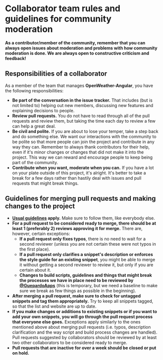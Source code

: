 # Collaborator team rules and guidelines for community moderation

**As a contributor/member of the community, remember that you can always open issues about moderation and problems with how community moderation is done. We are always open to constructive criticism and feedback!**

## Responsibilities of a collaborator

As a member of the team that manages **OpenWeather-Angular**, you have the following responsibilities:

- **Be part of the conversation in the issue tracker.** That includes (but is not limited to) helping out new members, discussing new features and explaining decisions to people.
- **Review pull requests.** You do not have to read through all of the pull requests and review them, but taking the time each day to review a few can help a great deal.
- **Be civil and polite.** If you are about to lose your temper, take a step back and do something else. We want our interactions with the community to be polite so that more people can join the project and contribute in any way they can. Remember to always thank contributors for their help, even if it's minor changes or changes that did not make it into the project. This way we can reward and encourage people to keep being part of the community.
- **Contribute when you want, moderate when you can.** If you have a lot on your plate outside of this project, it's alright. It's better to take a break for a few days rather than hastily deal with issues and pull requests that might break things.

## Guidelines for merging pull requests and making changes to the project

- **[Usual guidelines](CONTRIBUTING.md) apply.** Make sure to follow them, like everybody else.
- **For a pull request to be considered ready to merge, there should be at least 1 (preferably 2) reviews approving it for merge.** There are, however, certain exceptions:
  - **If a pull request only fixes typos**, there is no need to wait for a second reviewer (unless you are not certain these were not typos in the first place).
  - **If a pull request only clarifies a snippet's description or enforces the style guide for an existing snippet**, you might be able to merge it without getting a second reviewer to review it, but only if you are certain about it.
  - **Changes to build scripts, guidelines and things that might break the processes we have in place need to be reviewed by [@GuepardoApps](https://github.com/GuepardoApps)** (this is temporary, but we need a baseline to make sure we break as few things as possible in the beginning).
- **After merging a pull request, make sure to check for untagged snippets and tag them appropriately.** Try to keep all snippets tagged, so that the list and website are up to date.
- **If you make changes or additions to existing snippets or if you want to add your own snippets, you will go through the pull request process that everyone else goes.** Exceptions apply similarly to the ones mentioned above about merging pull requests (i.e. typos, description clarification and the way script and build process changes are handled). Pull requests suggested by collaborators should be reviewed by at least two other collaborators to be considered ready to merge.
- **Pull requests that are inactive for over a week should be closed or put on hold.**
